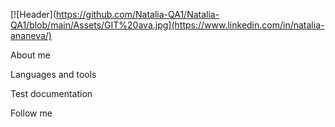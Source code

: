 [![Header](https://github.com/Natalia-QA1/Natalia-QA1/blob/main/Assets/GIT%20ava.jpg](https://www.linkedin.com/in/natalia-ananeva/)

About me

Languages and tools

Test documentation

Follow me